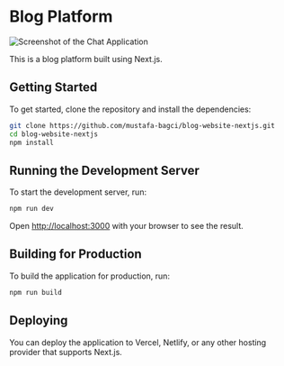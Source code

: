 # Blog Platform

![Screenshot of the Chat Application](blog-homepage.png)

This is a blog platform built using Next.js.

## Getting Started

To get started, clone the repository and install the dependencies:

```bash
git clone https://github.com/mustafa-bagci/blog-website-nextjs.git
cd blog-website-nextjs
npm install
```

## Running the Development Server

To start the development server, run:

```bash
npm run dev
```

Open [http://localhost:3000](http://localhost:3000) with your browser to see the result.

## Building for Production

To build the application for production, run:

```bash
npm run build
```

## Deploying

You can deploy the application to Vercel, Netlify, or any other hosting provider that supports Next.js.
